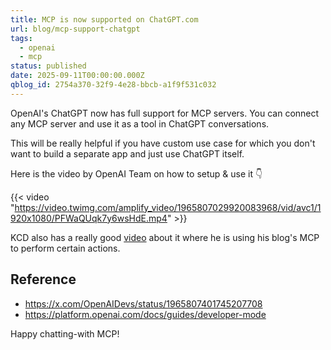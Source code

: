 ```yaml
---
title: MCP is now supported on ChatGPT.com
url: blog/mcp-support-chatgpt
tags:
  - openai
  - mcp
status: published
date: 2025-09-11T00:00:00.000Z
qblog_id: 2754a370-32f9-4e28-bbcb-a1f9f531c032
---
```


OpenAI's ChatGPT now has full support for MCP servers. You can connect any MCP server and use it as a tool in ChatGPT conversations.

This will be really helpful if you have custom use case for which you don't want to build a separate app and just use ChatGPT itself.

Here is the video by OpenAI Team on how to setup & use it 👇

{{< video "https://video.twimg.com/amplify_video/1965807029920083968/vid/avc1/1920x1080/PFWaQUqk7y6wsHdE.mp4"  >}}

KCD also has a really good [video](https://www.youtube.com/watch?v=_r8XW8Sz_gY) about it where he is using his blog's MCP to perform certain actions.

## Reference
- https://x.com/OpenAIDevs/status/1965807401745207708
- https://platform.openai.com/docs/guides/developer-mode

Happy chatting-with MCP!